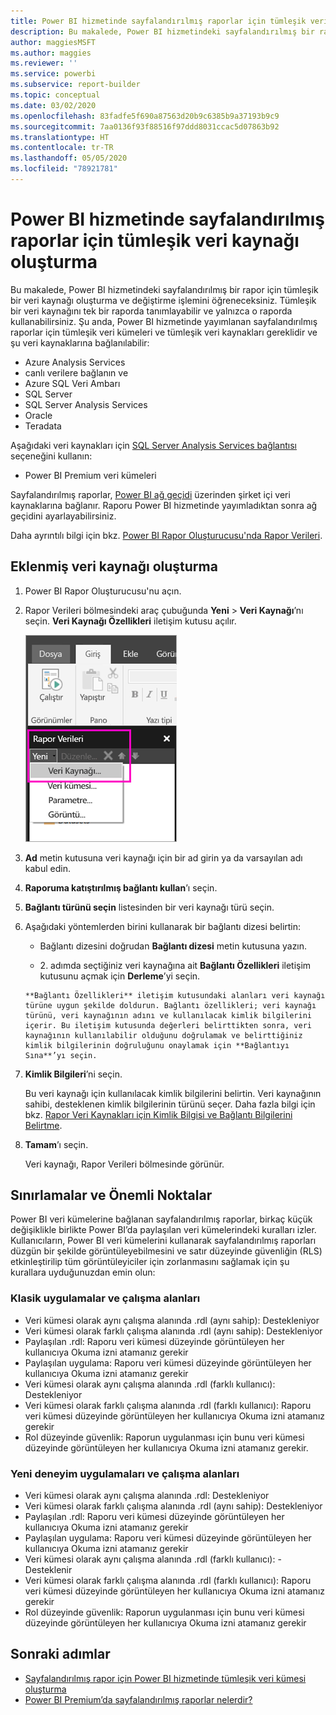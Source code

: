 ```yaml
---
title: Power BI hizmetinde sayfalandırılmış raporlar için tümleşik veri kaynakları
description: Bu makalede, Power BI hizmetindeki sayfalandırılmış bir rapor için tümleşik bir veri kaynağı oluşturma ve değiştirme işlemini öğreneceksiniz.
author: maggiesMSFT
ms.author: maggies
ms.reviewer: ''
ms.service: powerbi
ms.subservice: report-builder
ms.topic: conceptual
ms.date: 03/02/2020
ms.openlocfilehash: 83fadfe5f690a87563d20b9c6385b9a37193b9c9
ms.sourcegitcommit: 7aa0136f93f88516f97ddd8031ccac5d07863b92
ms.translationtype: HT
ms.contentlocale: tr-TR
ms.lasthandoff: 05/05/2020
ms.locfileid: "78921781"
---
```

# <a name="create-an-embedded-data-source-for-paginated-reports-in-the-power-bi-service"></a>Power BI hizmetinde sayfalandırılmış raporlar için tümleşik veri kaynağı oluşturma

Bu makalede, Power BI hizmetindeki sayfalandırılmış bir rapor için tümleşik bir veri kaynağı oluşturma ve değiştirme işlemini öğreneceksiniz. Tümleşik bir veri kaynağını tek bir raporda tanımlayabilir ve yalnızca o raporda kullanabilirsiniz. Şu anda, Power BI hizmetinde yayımlanan sayfalandırılmış raporlar için tümleşik veri kümeleri ve tümleşik veri kaynakları gereklidir ve şu veri kaynaklarına bağlanılabilir:

- Azure Analysis Services
- canlı verilere bağlanın ve 
- Azure SQL Veri Ambarı
- SQL Server
- SQL Server Analysis Services
- Oracle 
- Teradata 

Aşağıdaki veri kaynakları için [SQL Server Analysis Services bağlantısı](../service-premium-connect-tools.md) seçeneğini kullanın:

- Power BI Premium veri kümeleri

Sayfalandırılmış raporlar, [Power BI ağ geçidi](../service-gateway-onprem.md) üzerinden şirket içi veri kaynaklarına bağlanır. Raporu Power BI hizmetinde yayımladıktan sonra ağ geçidini ayarlayabilirsiniz.

Daha ayrıntılı bilgi için bkz. [Power BI Rapor Oluşturucusu'nda Rapor Verileri](report-builder-data.md).

## <a name="create-an-embedded-data-source"></a>Eklenmiş veri kaynağı oluşturma
  
1. Power BI Rapor Oluşturucusu'nu açın.

1. Rapor Verileri bölmesindeki araç çubuğunda **Yeni** > **Veri Kaynağı**’nı seçin. **Veri Kaynağı Özellikleri** iletişim kutusu açılır.

    ![Yeni Veri Kaynağı](media/paginated-reports-embedded-data-source/power-bi-paginated-new-data-source.png)
  
2.  **Ad** metin kutusuna veri kaynağı için bir ad girin ya da varsayılan adı kabul edin.  
  
3.  **Raporuma katıştırılmış bağlantı kullan**’ı seçin.  
  
1.  **Bağlantı türünü seçin** listesinden bir veri kaynağı türü seçin. 

1.  Aşağıdaki yöntemlerden birini kullanarak bir bağlantı dizesi belirtin:  
  
    -   Bağlantı dizesini doğrudan **Bağlantı dizesi** metin kutusuna yazın. 
  
     -   2\. adımda seçtiğiniz veri kaynağına ait **Bağlantı Özellikleri** iletişim kutusunu açmak için **Derleme**’yi seçin.  
  
        **Bağlantı Özellikleri** iletişim kutusundaki alanları veri kaynağı türüne uygun şekilde doldurun. Bağlantı özellikleri; veri kaynağı türünü, veri kaynağının adını ve kullanılacak kimlik bilgilerini içerir. Bu iletişim kutusunda değerleri belirttikten sonra, veri kaynağının kullanılabilir olduğunu doğrulamak ve belirttiğiniz kimlik bilgilerinin doğruluğunu onaylamak için **Bağlantıyı Sına**’yı seçin.  
  
4.  **Kimlik Bilgileri**’ni seçin.  
  
     Bu veri kaynağı için kullanılacak kimlik bilgilerini belirtin. Veri kaynağının sahibi, desteklenen kimlik bilgilerinin türünü seçer. Daha fazla bilgi için bkz. [Rapor Veri Kaynakları için Kimlik Bilgisi ve Bağlantı Bilgilerini Belirtme](https://docs.microsoft.com/sql/reporting-services/report-data/specify-credential-and-connection-information-for-report-data-sources).
  
5.  **Tamam**’ı seçin.  
  
     Veri kaynağı, Rapor Verileri bölmesinde görünür.  
     
## <a name="limitations-and-considerations"></a>Sınırlamalar ve Önemli Noktalar

Power BI veri kümelerine bağlanan sayfalandırılmış raporlar, birkaç küçük değişiklikle birlikte Power BI’da paylaşılan veri kümelerindeki kuralları izler.  Kullanıcıların, Power BI veri kümelerini kullanarak sayfalandırılmış raporları düzgün bir şekilde görüntüleyebilmesini ve satır düzeyinde güvenliğin (RLS) etkinleştirilip tüm görüntüleyiciler için zorlanmasını sağlamak için şu kurallara uyduğunuzdan emin olun:

### <a name="classic-apps-and-workspaces"></a>Klasik uygulamalar ve çalışma alanları

- Veri kümesi olarak aynı çalışma alanında .rdl (aynı sahip): Destekleniyor
- Veri kümesi olarak farklı çalışma alanında .rdl (aynı sahip): Destekleniyor
- Paylaşılan .rdl: Raporu veri kümesi düzeyinde görüntüleyen her kullanıcıya Okuma izni atamanız gerekir
- Paylaşılan uygulama: Raporu veri kümesi düzeyinde görüntüleyen her kullanıcıya Okuma izni atamanız gerekir
- Veri kümesi olarak aynı çalışma alanında .rdl (farklı kullanıcı): Destekleniyor
- Veri kümesi olarak farklı çalışma alanında .rdl (farklı kullanıcı): Raporu veri kümesi düzeyinde görüntüleyen her kullanıcıya Okuma izni atamanız gerekir
- Rol düzeyinde güvenlik: Raporun uygulanması için bunu veri kümesi düzeyinde görüntüleyen her kullanıcıya Okuma izni atamanız gerekir.

### <a name="new-experience-apps-and-workspaces"></a>Yeni deneyim uygulamaları ve çalışma alanları

- Veri kümesi olarak aynı çalışma alanında .rdl: Destekleniyor
- Veri kümesi olarak farklı çalışma alanında .rdl (aynı sahip): Destekleniyor
- Paylaşılan .rdl: Raporu veri kümesi düzeyinde görüntüleyen her kullanıcıya Okuma izni atamanız gerekir
- Paylaşılan uygulama: Raporu veri kümesi düzeyinde görüntüleyen her kullanıcıya Okuma izni atamanız gerekir
- Veri kümesi olarak aynı çalışma alanında .rdl (farklı kullanıcı): - Desteklenir
- Veri kümesi olarak farklı çalışma alanında .rdl (farklı kullanıcı): Raporu veri kümesi düzeyinde görüntüleyen her kullanıcıya Okuma izni atamanız gerekir
- Rol düzeyinde güvenlik: Raporun uygulanması için bunu veri kümesi düzeyinde görüntüleyen her kullanıcıya Okuma izni atamanız gerekir

## <a name="next-steps"></a>Sonraki adımlar

- [Sayfalandırılmış rapor için Power BI hizmetinde tümleşik veri kümesi oluşturma](paginated-reports-create-embedded-dataset.md)
- [Power BI Premium’da sayfalandırılmış raporlar nelerdir?](paginated-reports-report-builder-power-bi.md)
